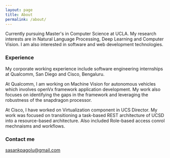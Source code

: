 ```yaml
---
layout: page
title: About
permalink: /about/
---
```


Currently pursuing Master's in Computer Science at UCLA. My research interests are in Natural Language Processing, Deep Learning and Computer Vision. I am also interested in software and web development technologies.

### Experience

My corporate working experience include software engineering internships at Qualcomm, San Diego and Cisco, Bengaluru.

At Qualcomm, I am working on Machine Vision for autonomous vehicles which involves openVx framework application development. My work also focuses on identifying the gaps in the framework and leveraging the robustness of the snapdragon processor.

At Cisco, I have worked on Virtualization component in UCS Director. My work was focused on transitioning a task-based REST architecture of UCSD into a resource-based architecture. Also included Role-based access conrol mechnaisms and workflows.

### Contact me

[sasankpagolu@gmail.com](mailto:sasankpagolu@gmail.com)
